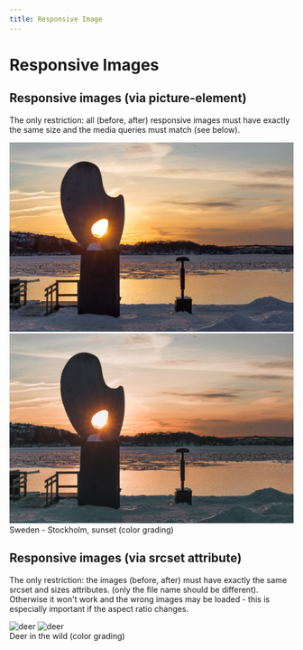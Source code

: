 ```yaml
---
title: Responsive Image
---
```


<script setup>
import { onMounted } from 'vue';
import SlickImageCompare from '../node_modules/slick-image-compare';

import SwitchButtons from '../Components/SwitchButtons.vue';
import SwitchContent from '../Components/SwitchContent.vue';

onMounted(() => {
  const sic1 = new SlickImageCompare('#example1');
  const sic2 = new SlickImageCompare('#example2');
});

</script>

# Responsive Images

## Responsive images (via picture-element)

The only restriction: all (before, after) responsive images must have exactly the same size and the media queries must match (see below).

<SwitchButtons></SwitchButtons>
<SwitchContent>
  <template v-slot:a>

  ```html
  <div id="example2">
    <picture>
      <source srcset="/images/07_before_sm.jpg" media="(max-width: 639px)" />
      <img src="/images/07_before_md.jpg" alt="before" />
    </picture>
    <picture>
      <source srcset="/images/07_after_sm.jpg" media="(max-width: 639px)" />
      <img src="/images/07_after_md.jpg" alt="after" />
    </picture>
  </div>
  ```

  ```js
  const sic = new SlickImageCompare('#example2');
  ```
  </template>
  <template v-slot:b>

  ```html
  <div data-sic>
    <picture>
      <source srcset="/images/07_before_sm.jpg" media="(max-width: 639px)" />
      <img src="/images/07_before_md.jpg" alt="before" />
    </picture>
    <picture>
      <source srcset="/images/07_after_sm.jpg" media="(max-width: 639px)" />
      <img src="/images/07_after_md.jpg" alt="after" />
    </picture>
  </div>
  ```

  ```js
  SlickImageCompare.init();
  ```
  </template>
</SwitchContent>

<div id="example2">
  <picture>
    <source srcset="/images/07_before_sm.jpg" media="(max-width: 639px)" />
    <img src="/images/07_before_md.jpg" alt="before" />
  </picture>
  <picture>
    <source srcset="/images/07_after_sm.jpg" media="(max-width: 639px)" />
    <img src="/images/07_after_md.jpg" alt="after" />
  </picture>
</div>
<div class="image-caption">Sweden - Stockholm, sunset (color grading)</div>

## Responsive images (via srcset attribute)

The only restriction: the images (before, after) must have exactly the same srcset and sizes attributes. (only the file name should be different). Otherwise it won't work and the wrong images may be loaded - this is especially important if the aspect ratio changes.

<SwitchButtons></SwitchButtons>
<SwitchContent>
  <template v-slot:a>

  ```html
  <div id="example1">
    <img
      sizes="(max-width: 1200px) 100vw, 1200w"
      srcset="/images/06_before_sm.jpg 840w, /images/06_before_md.jpg 1200w"
      src="/images/06_before_sm.jpg"
      alt="deer"
    />
    <img
      sizes="(max-width: 1200px) 100vw, 1200w"
      srcset="/images/06_after_sm.jpg 840w, /images/06_after_md.jpg 1200w"
      src="/images/06_after_sm.jpg"
      alt="deer"
    />
  </div>
  ```

  ```js
  const sic = new SlickImageCompare('#example1');
  ```
  </template>
  <template v-slot:b>

  ```html
  <div data-sic>
    <img
      sizes="(max-width: 1200px) 100vw, 1200w"
      srcset="/images/06_before_sm.jpg 840w, /images/06_before_md.jpg 1200w"
      src="/images/06_before_sm.jpg"
      alt="deer"
    />
    <img
      sizes="(max-width: 1200px) 100vw, 1200w"
      srcset="/images/06_after_sm.jpg 840w, /images/06_after_md.jpg 1200w"
      src="/images/06_after_sm.jpg"
      alt="deer"
    />
  </div>
  ```

  ```js
  SlickImageCompare.init();
  ```
  </template>
</SwitchContent>

<div id="example1">
  <img
    sizes="(max-width: 1200px) 100vw, 1200w"
    srcset="/images/06_before_sm.jpg 840w, /images/06_before_md.jpg 1200w"
    src="/images/06_before_sm.jpg"
    alt="deer"
  />
  <img
    sizes="(max-width: 1200px) 100vw, 1200w"
    srcset="/images/06_after_sm.jpg 840w, /images/06_after_md.jpg 1200w"
    src="/images/06_after_sm.jpg"
    alt="deer"
  />
</div>
<div class="image-caption">Deer in the wild (color grading)</div>
